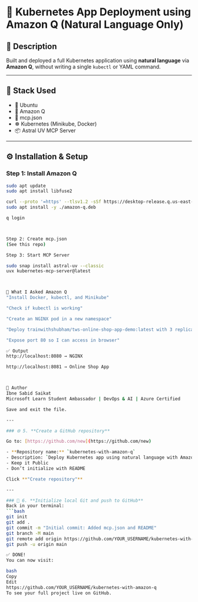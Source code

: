 # 🚀 Kubernetes App Deployment using Amazon Q (Natural Language Only)

## 🤖 Description
Built and deployed a full Kubernetes application using **natural language** via **Amazon Q**, without writing a single `kubectl` or YAML command.

---

## 🔧 Stack Used
- 🐧 Ubuntu
- 🤖 Amazon Q
- 📁 mcp.json
- ☸️ Kubernetes (Minikube, Docker)
- 📦 Astral UV MCP Server

---

## ⚙️ Installation & Setup

### Step 1: Install Amazon Q
```bash
sudo apt update
sudo apt install libfuse2

curl --proto '=https' --tlsv1.2 -sSf https://desktop-release.q.us-east-1.amazonaws.com/latest/amazon-q.deb -o amazon-q.deb
sudo apt install -y ./amazon-q.deb

q login



Step 2: Create mcp.json
(See this repo)

Step 3: Start MCP Server

sudo snap install astral-uv --classic
uvx kubernetes-mcp-server@latest



🧠 What I Asked Amazon Q
"Install Docker, kubectl, and Minikube"

"Check if kubectl is working"

"Create an NGINX pod in a new namespace"

"Deploy trainwithshubham/tws-online-shop-app-demo:latest with 3 replicas in a new namespace"

"Expose port 80 so I can access in browser"

✅ Output
http://localhost:8080 → NGINX

http://localhost:8081 → Online Shop App



📌 Author
Ibne Sabid Saikat
Microsoft Learn Student Ambassador | DevOps & AI | Azure Certified

Save and exit the file.

---

### 🌐 5. **Create a GitHub repository**

Go to: [https://github.com/new](https://github.com/new)

- **Repository name:** `kubernetes-with-amazon-q`
- Description: `Deploy Kubernetes app using natural language with Amazon Q`
- Keep it Public
- Don’t initialize with README

Click **"Create repository"**

---

### 🔗 6. **Initialize local Git and push to GitHub**
Back in your terminal:
```bash
git init
git add .
git commit -m "Initial commit: Added mcp.json and README"
git branch -M main
git remote add origin https://github.com/YOUR_USERNAME/kubernetes-with-amazon-q.git
git push -u origin main

✅ DONE!
You can now visit:

bash
Copy
Edit
https://github.com/YOUR_USERNAME/kubernetes-with-amazon-q
To see your full project live on GitHub.
